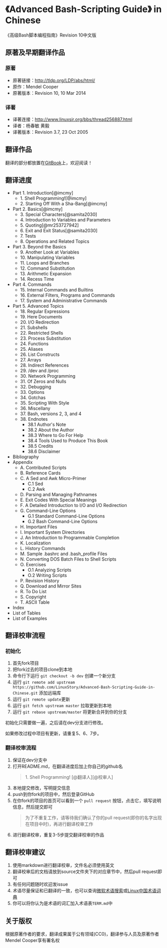 # 《Advanced Bash-Scripting Guide》 in Chinese

《高级Bash脚本编程指南》Revision 10中文版

## 原著及早期翻译作品
### 原著
- 原著链接：http://tldp.org/LDP/abs/html/
- 原作：Mendel Cooper
- 原著版本：Revision 10, 10 Mar 2014

### 译著
- 译著连接：http://www.linuxsir.org/bbs/thread256887.html
- 译者：杨春敏 黄毅
- 译著版本：Revision 3.7, 23 Oct 2005

## 翻译作品
翻译的部分都放置在[GitBook](https://www.gitbook.com/book/imcmy/advanced-bash-scripting-guide-in-chinese/details)上，欢迎阅读！

## 翻译进度
- Part 1. Introduction[@imcmy]
	- 1\. Shell Programming![@imcmy]
	- 2\. Starting Off With a Sha-Bang[@imcmy]
- Part 2. Basics[@imcmy]
	- 3\. Special Characters[@samita2030]
	- 4\. Introduction to Variables and Parameters
	- 5\. Quoting[@mr253727942]
	- 6\. Exit and Exit Status[@samita2030]
	- 7\. Tests
	- 8\. Operations and Related Topics
- Part 3. Beyond the Basics
	- 9\. Another Look at Variables
	- 10\. Manipulating Variables
	- 11\. Loops and Branches
	- 12\. Command Substitution
	- 13\. Arithmetic Expansion
	- 14\. Recess Time
- Part 4. Commands
	- 15\. Internal Commands and Builtins
	- 16\. External Filters, Programs and Commands
	- 17\. System and Administrative Commands
- Part 5. Advanced Topics
	- 18\. Regular Expressions
	- 19\. Here Documents
	- 20\. I/O Redirection
	- 21\. Subshells
	- 22\. Restricted Shells
	- 23\. Process Substitution
	- 24\. Functions
	- 25\. Aliases
	- 26\. List Constructs
	- 27\. Arrays
	- 28\. Indirect References
	- 29\. /dev and /proc
	- 30\. Network Programming
	- 31\. Of Zeros and Nulls
	- 32\. Debugging
	- 33\. Options
	- 34\. Gotchas
	- 35\. Scripting With Style
	- 36\. Miscellany
	- 37\. Bash, versions 2, 3, and 4
	- 38\. Endnotes
		- 38.1 Author's Note
		- 38.2 About the Author
		- 38.3 Where to Go For Help
		- 38.4 Tools Used to Produce This Book
		- 38.5 Credits
		- 38.6 Disclaimer
- Bibliography
- Appendix
	- A\. Contributed Scripts
	- B\. Reference Cards
	- C\. A Sed and Awk Micro-Primer
		- C.1 Sed
		- C.2 Awk
	- D\. Parsing and Managing Pathnames
	- E\. Exit Codes With Special Meanings
	- F\. A Detailed Introduction to I/O and I/O Redirection
	- G\. Command-Line Options
		- G.1 Standard Command-Line Options
		- G.2 Bash Command-Line Options
	- H\. Important Files
	- I\. Important System Directories
	- J\. An Introduction to Programmable Completion
	- K\. Localization
	- L\. History Commands
	- M\. Sample .bashrc and .bash_profile Files
	- N\. Converting DOS Batch Files to Shell Scripts
	- O\. Exercises
		- O.1 Analyzing Scripts
		- O.2 Writing Scripts
	- P\. Revision History
	- Q\. Download and Mirror Sites
	- R\. To Do List
	- S\. Copyright
	- T\. ASCII Table
- Index
- List of Tables
- List of Examples

## 翻译校审流程
### 初始化
1. 首先fork项目
2. 把fork过去的项目clone到本地
3. 命令行下运行 `git checkout -b dev` 创建一个新分支
4. 运行 `git remote add upstream https://github.com/LinuxStory/Advanced-Bash-Scripting-Guide-in-Chinese.git` 添加远端库
5. 运行 `git remote update`更新
6. 运行 `git fetch upstream master` 拉取更新到本地
7. 运行 `git rebase upstream/master` 将更新合并到你的分支

初始化只需要做一遍，之后请在dev分支进行修改。

如果修改过程中项目有更新，请重复5、6、7步。

### 翻译校审流程
1. 保证在dev分支中
2. 打开README.md，在翻译进度后加上你自己的github名
	> 1\. Shell Programming! [@翻译人][@校审人]
3. 本地提交修改，写明提交信息
4. push到你fork的项目中，然后登录GitHub
5. 在你fork的项目的首页可以看到一个 `pull request` 按钮，点击它，填写说明信息，然后提交即可
	> 为了不重复工作，请等待我们确认了你的pull request(即你的名字出现在项目中时)，再进行翻译校审工作
6. 进行翻译校审，重复3-5步提交翻译校审的作品

## 翻译校审建议
1. 使用markdown进行翻译校审，文件名必须使用英文
2. 翻译校审后的文档请放到source文件夹下的对应章节中，然后pull request即可
3. 有任何问题随时欢迎发issue
4. 术语尽量保证和已翻译的一致，也可以查询[微软术语搜索](http://www.microsoft.com/Language/zh-cn/Search.aspx)或[Linux中国术语词典](https://github.com/LCTT/TranslateProject/blob/master/Dict.md)
5. 你可以将你认为是术语的词汇加入术语表`TERM.md`中

## 关于版权
根据原著作者的要求，翻译成果属于公有领域(CC0)，翻译参与人员及原著作者Mendel Cooper享有署名权
